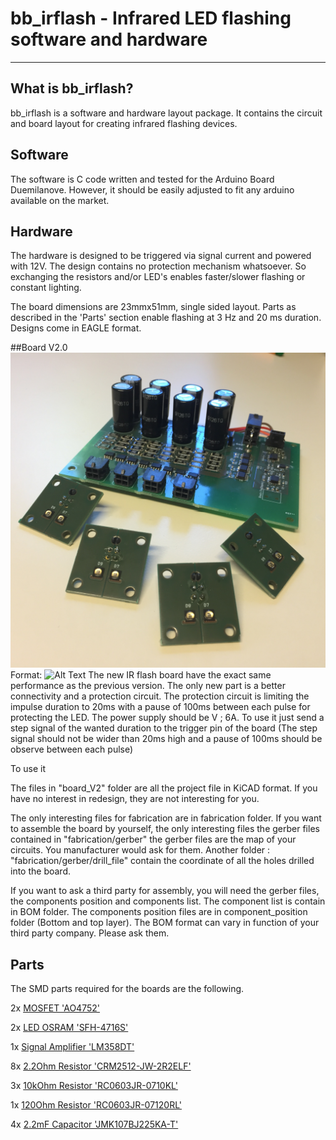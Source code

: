 ﻿# bb_irflash - Infrared LED flashing software and hardware

----
## What is bb_irflash?

bb_irflash is a software and hardware layout package. It contains the circuit and board layout for creating infrared flashing devices.

## Software

The software is C code written and tested for the Arduino Board Duemilanove. However, it should be easily adjusted to fit any arduino available on the market.

## Hardware

The hardware is designed to be triggered via signal current and powered with 12V. The design contains no protection mechanism whatsoever. So exchanging the resistors and/or LED's enables faster/slower flashing or constant lighting. 

The board dimensions are 23mmx51mm, single sided layout. Parts as described in the 'Parts' section enable flashing at 3 Hz and 20 ms duration. Designs come in EAGLE format.

##Board V2.0
![BoardV2](/board_V2/pix.jpg)
Format: ![Alt Text](url)
The new IR flash board have the exact same performance as the previous version. The only new part is a better connectivity and a protection circuit.
The protection circuit is limiting the impulse duration to 20ms with a pause of 100ms between each pulse for protecting the LED. The power supply should be 
V ; 6A. To use it just send a step signal of the wanted duration to the trigger pin of the board (The step signal should not be wider than 20ms high and a pause of 100ms should be observe between each pulse)


To use it 

The files in "board_V2" folder are all the project file in KiCAD format. If you have no interest in redesign, they are not interesting for you. 

The only interesting files for fabrication are in fabrication folder. 
If you want to assemble the board by yourself, the only interesting files the gerber files contained in "fabrication/gerber" the gerber files are the map of your circuits.
You manufacturer would ask for them. Another folder : "fabrication/gerber/drill_file" contain the coordinate of all the holes drilled into the board.

If you want to ask a third party for assembly, you will need the gerber files, the components position and components list. The component list is contain in BOM folder. 
The components position files are in component_position folder (Bottom and top layer). The BOM format can vary in function of your third party company. Please ask them.

## Parts
The SMD parts required for the boards are the following.

2x [MOSFET 'AO4752'](http://www.digikey.com/product-detail/en/alpha-omega-semiconductor-inc/AO4752/785-1597-1-ND/3712546)

2x [LED OSRAM 'SFH-4716S'](http://www.digikey.com/product-detail/en/osram-opto-semiconductors-inc/SFH-4716S/475-3045-1-ND/4360722)

1x [Signal Amplifier 'LM358DT'](http://www.digikey.com/product-detail/en/stmicroelectronics/LM358DT/497-1591-1-ND/592083) 

8x [2.2Ohm Resistor 'CRM2512-JW-2R2ELF'](http://www.digikey.com/product-detail/en/bourns-inc/CRM2512-JW-2R2ELF/CRM2512-JW-2R2ELFCT-ND/3592989) 

3x [10kOhm Resistor 'RC0603JR-0710KL'](http://www.digikey.com/product-detail/en/yageo/RC0603JR-0710KL/311-10KGRCT-ND/729647) 

1x [120Ohm Resistor 'RC0603JR-07120RL'](http://www.digikey.com/product-detail/en/yageo/RC0603JR-07120RL/311-120GRCT-ND/729653) 

4x [2.2mF Capacitor 'JMK107BJ225KA-T'](http://www.digikey.com/product-detail/en/taiyo-yuden/JMK107BJ225KA-T/587-1254-1-ND/931031) 

